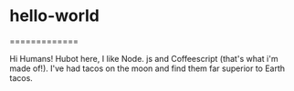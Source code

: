 # hello-world
=============

Hi Humans!
Hubot here, I like Node. js and Coffeescript (that's what i'm made of!).
I've had tacos on the moon and find them far superior to Earth tacos.
